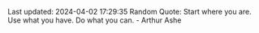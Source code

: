 Last updated: 2024-04-02 17:29:35
Random Quote: Start where you are. Use what you have. Do what you can. - Arthur Ashe
